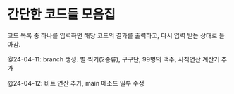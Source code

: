# 간단한 코드들 모음집

코드 목록 중 하나를 입력하면 해당 코드의 결과를 출력하고, 다시 입력 받는 상태로 돌아감.


@24-04-11: branch 생성. 별 찍기(2종류), 구구단, 99병의 맥주, 사칙연산 계산기 추가

@24-04-12: 비트 연산 추가, main 메소드 일부 수정
